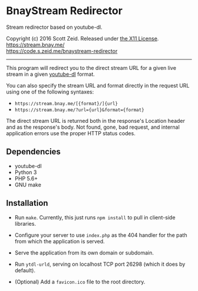 BnayStream Redirector
=====================

Stream redirector based on youtube-dl.

Copyright (c) 2016 Scott Zeid.
Released under [the X11 License](https://tldrlegal.com/l/x11).  
<https://stream.bnay.me/>  
<https://code.s.zeid.me/bnaystream-redirector>

- - - -

This program will redirect you to the direct stream URL for a given live stream
in a given [youtube-dl](https://rg3.github.io/youtube-dl/) format.

You can also specify the stream URL and format directly in the request
URL using one of the following syntaxes:

* `https://stream.bnay.me/[{format}/]{url}`
* `https://stream.bnay.me/?url={url}&format={format}`

The direct stream URL is returned both in the response's Location header and
as the response's body.  Not found, gone, bad request, and internal application
errors use the proper HTTP status codes.


Dependencies
------------

* youtube-dl
* Python 3
* PHP 5.6+
* GNU make


Installation
------------

* Run `make`.  Currently, this just runs `npm install` to pull in client-side
  libraries.

* Configure your server to use `index.php` as the 404 handler for the path from
  which the application is served.

* Serve the application from its own domain or subdomain.

* Run `ytdl-urld`, serving on localhost TCP port 26298 (which it does by
  default).

* (Optional) Add a `favicon.ico` file to the root directory.
